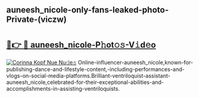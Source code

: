 ## auneesh_nicole-only-fans​-leaked-photo​-Private-(viczw)


# <h2><a href="https://mediaupload.pro?title=auneesh_nicole&ref=git">🔗👉 🔴 auneesh_nicole-P𝚑ot𝚘𝚜-V𝚒d𝚎o</a></h2>

[![Corinna Kopf Nue Nu𝚍e𝚜](https://i.imgur.com/0qMVB7G.gif)](https://mediaupload.pro?title=auneesh_nicole&ref=git)
Online-influencer-auneesh_nicole,known-for-publishing-dance-and-lifestyle-content,-including-performances-and-vlogs-on-social-media-platforms.Brilliant-ventriloquist-assistant-auneesh_nicole,celebrated-for-their-exceptional-abilities-and-accomplishments-in-assisting-ventriloquists.  